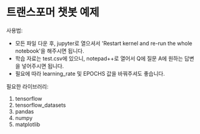 # 트랜스포머 챗봇 예제



사용법:
 - 모든 파일 다운 후, jupyter로 열으셔서 'Restart kernel and re-run the whole notebook'을 해주시면 됩니다.
 - 학습 자료는 test.csv에 있으니, notepad++로 열어서 Q에 질문 A에 원하는 답변을 넣어주시면 됩니다.
 - 필요에 따라 learning_rate 및 EPOCHS 값을 바꿔주셔도 좋습니다.


 
필요한 라이브러리:
1. tensorflow
2. tensorflow_datasets
3. pandas
4. numpy
5. matplotlib
